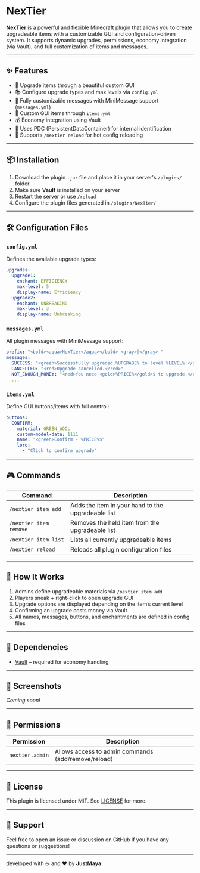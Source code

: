 # NexTier

**NexTier** is a powerful and flexible Minecraft plugin that allows you to create upgradeable items with a customizable GUI and configuration-driven system. It supports dynamic upgrades, permissions, economy integration (via Vault), and full customization of items and messages.

---

## ✨ Features

* 🔧 Upgrade items through a beautiful custom GUI
* 📚 Configure upgrade types and max levels via `config.yml`
* 💬 Fully customizable messages with MiniMessage support (`messages.yml`)
* 🧱 Custom GUI items through `items.yml`
* 💰 Economy integration using Vault
* 🎯 Uses PDC (PersistentDataContainer) for internal identification
* 🔁 Supports `/nextier reload` for hot config reloading

---

## 📦 Installation

1. Download the plugin `.jar` file and place it in your server's `/plugins/` folder
2. Make sure **Vault** is installed on your server
3. Restart the server or use `/reload`
4. Configure the plugin files generated in `/plugins/NexTier/`

---

## 🛠 Configuration Files

### `config.yml`

Defines the available upgrade types:

```yaml
upgrades:
  upgrade1:
    enchant: EFFICIENCY
    max-level: 5
    display-name: Efficiency
  upgrade2:
    enchant: UNBREAKING
    max-level: 3
    display-name: Unbreaking
```

### `messages.yml`

All plugin messages with MiniMessage support:

```yaml
prefix: "<bold><aqua>NexTier</aqua></bold> <gray>|</gray> "
messages:
  SUCCESS: "<green>Successfully upgraded %UPGRADE% to level %LEVEL%!</green>"
  CANCELLED: "<red>Upgrade cancelled.</red>"
  NOT_ENOUGH_MONEY: "<red>You need <gold>%PRICE%</gold>$ to upgrade.</red>"
  ...
```

### `items.yml`

Define GUI buttons/items with full control:

```yaml
buttons:
  CONFIRM:
    material: GREEN_WOOL
    custom-model-data: 1111
    name: "<green>Confirm - %PRICE%$"
    lore:
      - "Click to confirm upgrade"
```

---

## 🎮 Commands

| Command                | Description                                        |
| ---------------------- | -------------------------------------------------- |
| `/nextier item add`    | Adds the item in your hand to the upgradeable list |
| `/nextier item remove` | Removes the held item from the upgradeable list    |
| `/nextier item list`   | Lists all currently upgradeable items              |
| `/nextier reload`      | Reloads all plugin configuration files             |

---

## 🧠 How It Works

1. Admins define upgradeable materials via `/nextier item add`
2. Players sneak + right-click to open upgrade GUI
3. Upgrade options are displayed depending on the item’s current level
4. Confirming an upgrade costs money via Vault
5. All names, messages, buttons, and enchantments are defined in config files

---

## 🧩 Dependencies

* [Vault](https://www.spigotmc.org/resources/vault.34315/) – required for economy handling

---

## 📸 Screenshots

*Coming soon!*

---

## 🧪 Permissions

| Permission      | Description                                         |
| --------------- | --------------------------------------------------- |
| `nextier.admin` | Allows access to admin commands (add/remove/reload) |

---

## 📄 License

This plugin is licensed under MIT. See [LICENSE](LICENSE) for more.

---

## 🙋 Support

Feel free to open an issue or discussion on GitHub if you have any questions or suggestions!

---

developed with ☕ and ❤️ by **JustMaya**
